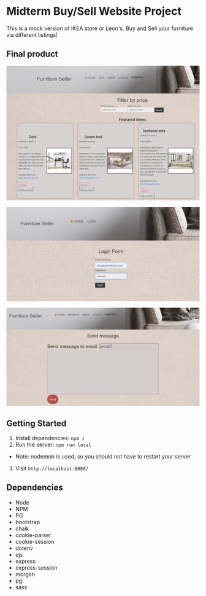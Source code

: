 Midterm Buy/Sell Website Project
=========
This is a mock version of IKEA store or Leon's. Buy and Sell your furniture via different listings!
## Final product

![Home page](/media/homepage.jpg)

![Login form](/media/login.jpg)

![Send a message](/media/sendmessage.jpg)



## Getting Started

1. Install dependencies: `npm i`
2. Run the server: `npm run local`
  - Note: nodemon is used, so you should not have to restart your server
3. Visit `http://localhost:8080/`

## Dependencies

- Node
- NPM
- PG
- bootstrap
- chalk
- cookie-parser
- cookie-session
- dotenv
- ejs
- express
- express-session
- morgan
- pg
- sass
